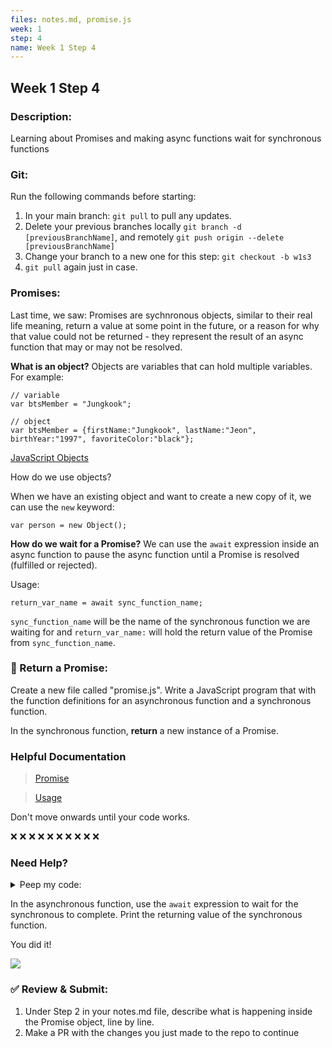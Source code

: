 ```yaml
---
files: notes.md, promise.js
week: 1
step: 4
name: Week 1 Step 4
---
```


## Week 1 Step 4

### Description:
Learning about Promises and making async functions wait for synchronous functions

### Git:

Run the following commands before starting:
1. In your main branch: `git pull` to pull any updates.
2. Delete your previous branches locally `git branch -d [previousBranchName]`, and remotely `git push origin --delete [previousBranchName]`
3. Change your branch to a new one for this step: `git checkout -b w1s3`
4. `git pull` again just in case.

### Promises:

Last time, we saw: Promises are sychnronous objects, similar to their real life meaning, return a value at some point in the future, or a reason for why that value could not be returned - they represent the result of an async function that may or may not be resolved.

**What is an object?** Objects are variables that can hold multiple variables. For example:

```
// variable
var btsMember = "Jungkook";

// object
var btsMember = {firstName:"Jungkook", lastName:"Jeon", birthYear:"1997", favoriteColor:"black"};
```

[JavaScript Objects](https://www.w3schools.com/js/js_object_definition.asp)

How do we use objects?

When we have an existing object and want to create a new copy of it, we can use the `new` keyword:

```
var person = new Object();
```

**How do we wait for a Promise?** We can use the `await` expression inside an async function to pause the async function until a Promise is resolved (fulfilled or rejected).

Usage:

```
return_var_name = await sync_function_name;
```

`sync_function_name` will be the name of the synchronous function we are waiting for and `return_var_name:` will hold the return value of the Promise from `sync_function_name`.

### 💜 Return a Promise:

Create a new file called "promise.js". Write a JavaScript program that with the function definitions for an asynchronous function and a synchronous function.

In the synchronous function, **return** a new instance of a Promise.

### Helpful Documentation

> [Promise](https://developer.mozilla.org/en-US/docs/Web/JavaScript/Reference/Global_Objects/Promise)

> [Usage](https://developer.mozilla.org/en-US/docs/Web/JavaScript/Guide/Using_promises)

Don't move onwards until your code works.

❌ ❌ ❌ ❌ ❌ ❌ ❌ ❌ ❌ ❌ 

### Need Help?

<details><summary>Peep my code:</summary>

function promise_function() {
  return new Promise(resolve => {
        setTimeout(() => {
          resolve('resolved');
        }, 2000);
    });
}

function waiting_function() {
  var return_val = await promise_function();
  console.log(return_val);
}

waiting_function();
</details>

In the asynchronous function, use the `await` expression to wait for the synchronous to complete. Print the returning value of the synchronous function.

You did it!

![](https://media.giphy.com/media/McOXfLCpYA6mAQkKDj/giphy-downsized.gif)

### ✅ Review & Submit:

1. Under Step 2 in your notes.md file, describe what is happening inside the Promise object, line by line. 
2. Make a PR with the changes you just made to the repo to continue